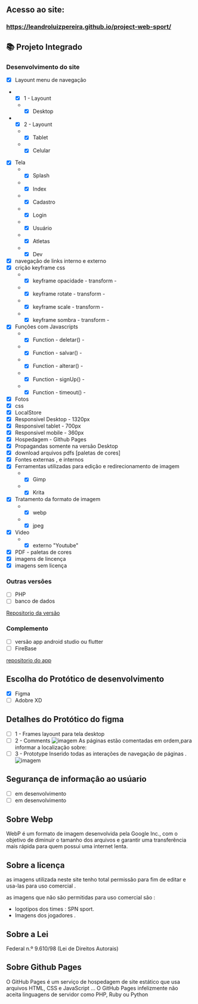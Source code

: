 
 ## Acesso ao site:
 ### https://leandroluizpereira.github.io/project-web-sport/


 ## :books: Projeto Integrado
 ### Desenvolvimento do site  
 
- [x] Layount menu de navegaçâo 
* - [X] 1 - Layount
   * - [X] Desktop
* - [X] 2 - Layount
   * - [X] Tablet
   * - [X] Celular
- [x] Tela
   * - [X] Splash
   * - [X] Index
   * - [X] Cadastro
   * - [X] Login
   * - [X] Usuário
   * - [X] Atletas
   * - [X] Dev
- [x] navegaçâo de links interno e externo
- [x] criçâo keyframe css
  * - [X] keyframe opacidade - transform - 
  * - [X] keyframe rotate - transform -
  * - [x] keyframe scale - transform - 
  * - [x] keyframe sombra - transform - 
- [X] Funçôes com Javascripts
  * - [X] Function - deletar() -
  * - [X] Function - salvar() -
  * - [X] Function - alterar() -
  * - [X] Function - signUp() -
  * - [X] Function - timeout() -
- [X] Fotos
- [x] css
- [X] LocalStore
- [x] Responsivel Desktop - 1320px
- [x] Responsivel tablet - 700px
- [x] Responsivel mobile - 360px
- [x] Hospedagem - Github Pages 
- [X] Propagandas somente na versão Desktop
- [x] download arquivos pdfs [paletas de cores]
- [x] Fontes externas , e internos 
- [X] Ferramentas utilizadas para ediçâo e redirecionamento de imagem
  * - [X] Gimp
  * - [X] Krita
- [x] Tratamento da formato de imagem
  * - [x] webp
  * - [x] jpeg
- [x] Video
  * - [x] externo "Youtube"
- [X] PDF - paletas de cores
- [X] imagens de lincença
- [X] imagens sem licença

### Outras versôes

- [ ] PHP
- [ ] banco de dados

[Repositorio da versão](https://github.com/leandroluizpereira/project-web-spot-php-mysql)

### Complemento

- [ ] versão app android studio ou flutter
- [ ] FireBase

 [repositorio do app](https://github.com/leandroluizpereira/project-app-sport)
 
## Escolha do Protótico de desenvolvimento
- [x] Figma
- [ ] Adobre XD

## Detalhes do  Protótico do figma
- [ ] 1 - Frames layount para tela desktop
- [ ] 2 - Comments
![imagem]()
As páginas estão comentadas em ordem,para informar a localização sobre:
- [ ] 3 - Prototype 
Inserido todas as interações de navegação de páginas .
![imagem]()

## Segurança de informaçâo ao usúario
- [ ] em desenvolvimento
- [ ] em desenvolvimento

## Sobre Webp

 WebP é um formato de imagem desenvolvida pela Google Inc., com o objetivo de diminuir o tamanho dos arquivos e garantir uma transferência mais rápida para quem possui uma internet lenta.
 
## Sobre a licença

 as imagens utilizada neste site tenho total permissâo para fim de editar e usa-las para uso comercial .
 
  as imagens que não são permitidas para uso comercial são :
   * logotipos dos times : SPN sport.
   * Imagens dos jogadores .
 
 ## Sobre a Lei 
 
 Federal n.º 9.610/98 (Lei de Direitos Autorais)
 
 ## Sobre Github Pages
O GitHub Pages é um serviço de hospedagem de site estático que usa arquivos HTML, CSS e JavaScript ... O GitHub Pages infelizmente não aceita linguagens de servidor como PHP, Ruby ou Python

